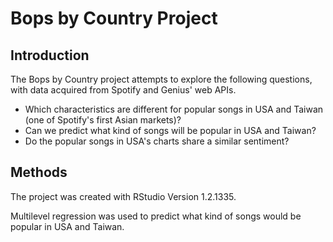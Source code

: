 # Bops by Country Project

## Introduction 

The Bops by Country project attempts to explore the following questions, with data acquired from Spotify and Genius' web APIs. 

* Which characteristics are different for popular songs in USA and Taiwan (one of Spotify's first Asian markets)?
* Can we predict what kind of songs will be popular in USA and Taiwan?
* Do the popular songs in USA's charts share a similar sentiment?

## Methods

The project was created with RStudio Version 1.2.1335. 

Multilevel regression was used to predict what kind of songs would be popular in USA and Taiwan. 

